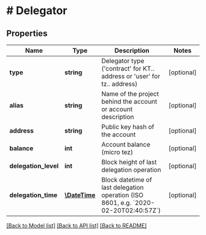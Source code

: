 # # Delegator

## Properties

Name | Type | Description | Notes
------------ | ------------- | ------------- | -------------
**type** | **string** | Delegator type (&#39;contract&#39; for KT.. address or &#39;user&#39; for tz.. address) | [optional]
**alias** | **string** | Name of the project behind the account or account description | [optional]
**address** | **string** | Public key hash of the account | [optional]
**balance** | **int** | Account balance (micro tez) | [optional]
**delegation_level** | **int** | Block height of last delegation operation | [optional]
**delegation_time** | [**\DateTime**](\DateTime.md) | Block datetime of last delegation operation (ISO 8601, e.g. &#x60;2020-02-20T02:40:57Z&#x60;) | [optional]

[[Back to Model list]](../../README.md#models) [[Back to API list]](../../README.md#endpoints) [[Back to README]](../../README.md)
